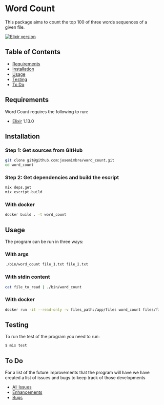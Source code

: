 Word Count
==========

This package aims to count the top 100 of three words sequences of a given file.

[![Elixir version][shield-elixir]](#)

[shield-elixir]: https://img.shields.io/badge/elixir-v1.13.0-blue.svg

Table of Contents
-----------------

  * [Requirements](#requirements)
  * [Installation](#installation)
  * [Usage](#usage)
  * [Testing](#testing)
  * [To Do](#to-do)

Requirements
------------

Word Count requires the following to run:

  * [Elixir][elixir] 1.13.0

[elixir]: https://elixir-lang.org/install.html


Installation
-----

### Step 1: Get sources from GitHub
```sh
git clone git@github.com:josemimbre/word_count.git
cd word_count
```

### Step 2: Get dependencies and build the escript

```sh
mix deps.get
mix escript.build
```
### With docker

```sh
docker build . -t word_count
```

Usage
-----

The program can be run in three ways:

### With args
```sh
./bin/word_count file_1.txt file_2.txt
```

### With stdin content
```sh
cat file_to_read | ./bin/word_count
```

### With docker
```sh
docker run -it --read-only -v files_path:/app/files word_count files/file_1.txt
```

Testing
-----

To run the test of the program you need to run:

```sh
$ mix test
```

To Do
-----

For a list of the future improvements that the program will have we have created a list of issues and bugs to keep track of those developments

* [All Issues](https://github.com/josemimbre/word_count/issues)
* [Enhancements](https://github.com/josemimbre/word_count/issues?q=is%3Aissue+is%3Aopen+label%3Aenhancement)
* [Bugs](https://github.com/josemimbre/word_count/issues?q=is%3Aissue+is%3Aopen+label%3Abug)